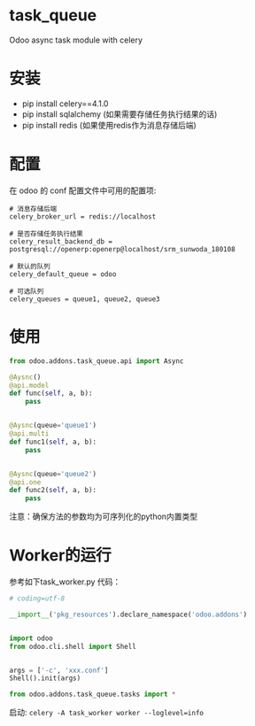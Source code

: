 # task_queue
Odoo async task module with celery

# 安装
- pip install celery==4.1.0
- pip install sqlalchemy    (如果需要存储任务执行结果的话)
- pip install redis    (如果使用redis作为消息存储后端)

# 配置
在 odoo 的 conf 配置文件中可用的配置项:
```config
# 消息存储后端
celery_broker_url = redis://localhost

# 是否存储任务执行结果
celery_result_backend_db = postgresql://openerp:openerp@localhost/srm_sunwoda_180108

# 默认的队列
celery_default_queue = odoo

# 可选队列
celery_queues = queue1, queue2, queue3
```

# 使用
```python
from odoo.addons.task_queue.api import Async

@Aysnc()
@api.model
def func(self, a, b):
    pass


@Aysnc(queue='queue1')
@api.multi
def func1(self, a, b):
    pass


@Aysnc(queue='queue2')
@api.one
def func2(self, a, b):
    pass
```
注意：确保方法的参数均为可序列化的python内置类型

# Worker的运行
参考如下task_worker.py 代码：
```python
# coding=utf-8

__import__('pkg_resources').declare_namespace('odoo.addons')


import odoo
from odoo.cli.shell import Shell


args = ['-c', 'xxx.conf']
Shell().init(args)

from odoo.addons.task_queue.tasks import *
```
启动: `celery -A task_worker worker --loglevel=info`
